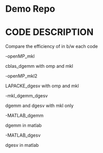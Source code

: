 # Demo Repo
# CODE DESCRIPTION

Compare the efficiency of in b/w each code 

-openMP_mkl


cblas_dgemm with omp and mkl

-openMP_mkl2


LAPACKE_dgesv with omp and mkl

-mkl_dgemm_dgesv


dgemm and dgesv with mkl only

-MATLAB_dgemm


dgemm in matlab

-MATLAB_dgesv


dgesv in matlab 

